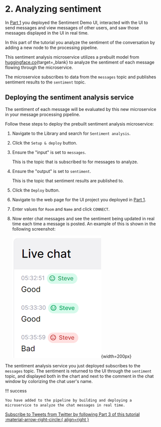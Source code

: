 # 2. Analyzing sentiment

In [Part 1](sentiment-demo-ui.md) you deployed the Sentiment Demo UI, interacted with the UI to send messages and view messages of other users, and saw those messages displayed in the UI in real time.

In this part of the tutorial you analyze the sentiment of the conversation by adding a new node to the processing pipeline. 

This sentiment analysis microservice utilizes a prebuilt model from [huggingface.co](https://huggingface.co/){target=_blank} to analyze the sentiment of each message flowing through the microservice.

The microservice subscribes to data from the `messages` topic and publishes sentiment results to the `sentiment` topic.

## Deploying the sentiment analysis service

The sentiment of each message will be evaluated by this new microservice in your message processing pipeline.

Follow these steps to deploy the prebuilt sentiment analysis microservice:

1. Navigate to the Library and search for `Sentiment analysis`.

2. Click the `Setup & deploy` button.

3. Ensure the "input" is set to `messages`. 

    This is the topic that is subscribed to for messages to analyze.

4. Ensure the "output" is set to `sentiment`. 

    This is the topic that sentiment results are published to.

5. Click the `Deploy` button.

6. Navigate to the web page for the UI project you deployed in [Part 1](sentiment-demo-ui.md). 

7. Enter values for `Room` and `Name` and click `CONNECT`.

8. Now enter chat messages and see the sentiment being updated in real time each time a message is posted. An example of this is shown in the following screenshot:
    
    ![Positive and negative sentiment chats](../../images/tutorials/sentiment-analysis-media/image2.png){width=200px}

The sentiment analysis service you just deployed subscribes to the `messages` topic. The sentiment is returned to the UI through the `sentiment` topic, and displayed both in the chart and next to the comment in the chat window by colorizing the chat user's name.

!!! success 

	You have added to the pipeline by building and deploying a microservice to analyze the chat messages in real time.

[Subscribe to Tweets from Twitter by following Part 3 of this tutorial :material-arrow-right-circle:{ align=right }](twitter-data.md)